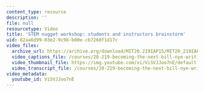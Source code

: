 ```yaml
---
content_type: resource
description: ''
file: null
resourcetype: Video
title: 'STEM nugget workshop: students and instructors brainstorm'
uid: 82aa6d99-03e2-9c9b-b00e-cb7260f1d17c
video_files:
  archive_url: https://archive.org/download/MIT20.219IAP15/MIT20_219IAP15_D02P3_300k.mp4
  video_captions_file: /courses/20-219-becoming-the-next-bill-nye-writing-and-hosting-the-educational-show-january-iap-2015/65f0b03eea125bc0aca7b4e073d500c4_ViSVJJoo7nE.vtt
  video_thumbnail_file: https://img.youtube.com/vi/ViSVJJoo7nE/default.jpg
  video_transcript_file: /courses/20-219-becoming-the-next-bill-nye-writing-and-hosting-the-educational-show-january-iap-2015/3facfddb82ff1b13bf18c83259c84d31_ViSVJJoo7nE.pdf
video_metadata:
  youtube_id: ViSVJJoo7nE
---
```

